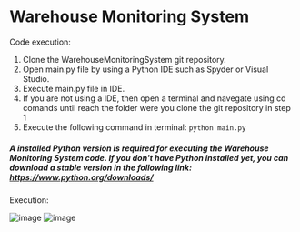 # Warehouse Monitoring System

Code execution: 

1. Clone the WarehouseMonitoringSystem git repository.
2. Open main.py file by using a Python IDE such as Spyder or Visual Studio.
3. Execute main.py file in IDE.
4. If you are not using a IDE, then open a terminal and navegate using cd comands until reach the folder were you clone the git repository in step 1
5. Execute the following command in terminal: ``` python main.py ```

##### A installed Python version is required for executing the Warehouse Monitoring System code. If you don't have Python installed yet, you can download a stable version in the following link: https://www.python.org/downloads/

Execution:

![image](https://github.com/user-attachments/assets/52b9e792-445e-45e4-b6ac-4f536f9663b9)
![image](https://github.com/user-attachments/assets/72c4ca7e-5a76-4fb9-9427-6dcfcdeb8ef3)


